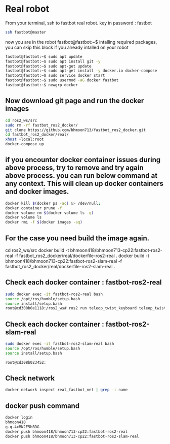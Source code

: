 # Real robot

From your terminal, ssh to fastbot real robot. 
key in password : fastbot

```bash
ssh fastbot@master
```
now you are in the robot fastbot@fastbot:~$
intalling required packages, you can skip this block if you already intalled on your robot

```bash
fastbot@fastbot:~$ sudo apt update
fastbot@fastbot:~$ sudo apt install git -y
fastbot@fastbot:~$ sudo apt-get update
fastbot@fastbot:~$ sudo apt-get install -y docker.io docker-compose
fastbot@fastbot:~$ sudo service docker start
fastbot@fastbot:~$ sudo usermod -aG docker fastbot
fastbot@fastbot:~$ newgrp docker
```
## Now download git page and run the docker images
```bash
cd ros2_ws/src
sudo rm -rf fastbot_ros2_docker/
git clone https://github.com/bhmoon713/fastbot_ros2_docker.git
cd fastbot_ros2_docker/real/
xhost +local:root
docker-compose up
```
## if you encounter docker container issues during above process, try to remove and try again above process. you can run below command at any context. This will clean up docker containers and docker images.
```bash
docker kill $(docker ps -aq) &> /dev/null;
docker container prune -f
docker volume rm $(docker volume ls -q)
docker volume ls
docker rmi -f $(docker images -aq)
```
## For the case you need build the image again.
cd ros2_ws/src
docker build -t bhmoon418/bhmoon713-cp22:fastbot-ros2-real -f fastbot_ros2_docker/real/dockerfile-ros2-real .
docker build -t bhmoon418/bhmoon713-cp22:fastbot-ros2-slam-real -f fastbot_ros2_docker/real/dockerfile-ros2-slam-real .

## Check each docker container : fastbot-ros2-real
```bash
sudo docker exec -it fastbot-ros2-real bash
source /opt/ros/humble/setup.bash
source install/setup.bash
root@cd308b0e1118:/ros2_ws# ros2 run teleop_twist_keyboard teleop_twist_keyboard --ros-args --remap cmd_vel:=fastbot/cmd_vel
```

## Check each docker container : fastbot-ros2-slam-real
```bash
sudo docker exec -it fastbot-ros2-slam-real bash
source /opt/ros/humble/setup.bash
source install/setup.bash

root@cd308b023452:
```
## Check network
```bash
docker network inspect real_fastbot_net | grep -i name
```
## docker push command
```bash
docker login
bhmoon418
g.q.4xMN2E5bBDG
docker push bhmoon418/bhmoon713-cp22:fastbot-ros2-real
docker push bhmoon418/bhmoon713-cp22:fastbot-ros2-slam-real
```